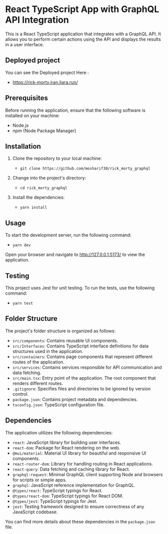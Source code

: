 # React TypeScript App with GraphQL API Integration

This is a React TypeScript application that integrates with a GraphQL API. It allows you to perform certain actions using the API and displays the results in a user interface.

## Deployed project

You can see the Deployed project Here :

- https://rick-morty.iran.liara.run/

## Prerequisites

Before running the application, ensure that the following software is installed on your machine:

- Node.js
- npm (Node Package Manager)

## Installation

1. Clone the repository to your local machine:

   - `git clone https://github.com/mosharif30/rick_morty_graphql`

2. Change into the project's directory:
   - `cd rick_morty_graphql`
3. Install the dependencies:
   - `yarn install`

## Usage

To start the development server, run the following command:

- `yarn dev`

Open your browser and navigate to http://127.0.0.1:5173/ to view the application.

## Testing

This project uses Jest for unit testing. To run the tests, use the following command:

- `yarn test`

## Folder Structure

The project's folder structure is organized as follows:

- `src/components`: Contains reusable UI components.
- `src/Interfaces`: Contains TypeScript interface definitions for data structures used in the application.
- `src/containers`: Contains page components that represent different routes of the application.
- `src/services`: Contains services responsible for API communication and data fetching.
- `src/main.tsx`: Entry point of the application. The root component that renders different routes.
- `.gitignore`: Specifies files and directories to be ignored by version control.
- `package.json`: Contains project metadata and dependencies.
- `tsconfig.json`: TypeScript configuration file.

## Dependencies

The application utilizes the following dependencies:

- `react`: JavaScript library for building user interfaces.
- `react-dom`: Package for React rendering on the web.
- `@mui/material`: Material UI library for beautiful and responsive UI components.
- `react-router-dom`: Library for handling routing in React applications.
- `react-query`: Data fetching and caching library for React.
- `graphql-request`: Minimal GraphQL client supporting Node and browsers for scripts or simple apps.
- `graphql`: JavaScript reference implementation for GraphQL.
- `@types/react`: TypeScript typings for React.
- `@types/react-dom`: TypeScript typings for React DOM.
- `@types/jest`: TypeScript typings for Jest.
- `jest`: Testing framework designed to ensure correctness of any JavaScript codebase.

You can find more details about these dependencies in the `package.json` file.
